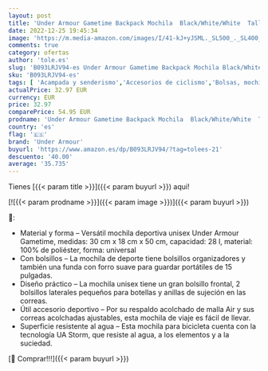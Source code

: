 ```yaml
---
layout: post
title: 'Under Armour Gametime Backpack Mochila  Black/White/White  Talla única Unisex'
date: 2022-12-25 19:45:34
image: 'https://m.media-amazon.com/images/I/41-kJ+yJSML._SL500_._SL400_.jpg'
comments: true
category: ofertas
author: 'tole.es'
slug: 'B093LRJV94-es Under Armour Gametime Backpack Mochila Black/White/White...'
sku: 'B093LRJV94-es'
tags: [ 'Acampada y senderismo','Accesorios de ciclismo','Bolsas, mochilas y alforjas de ciclismo','Ciclismo','Deportes y aire libre','Mochilas de ciclismo','Mochilas de marcha','Mochilas y bolsas','Ropa y equipamiento para ocio al aire libre','Ropa y equipo para deportes','backpack','mochila','under armour','🇪🇸', ]
actualPrice: 32.97 EUR
currency: EUR
price: 32.97
comparePrice: 54.95 EUR
prodname: 'Under Armour Gametime Backpack Mochila  Black/White/White  Talla única Unisex'
country: 'es'
flag: '🇪🇸'
brand: 'Under Armour'
buyurl: 'https://www.amazon.es/dp/B093LRJV94/?tag=tolees-21'
descuento: '40.00'
average: '35.735'
---
```


Tienes [{{< param title >}}]({{< param buyurl >}}) aqui!

[![{{< param prodname >}}]({{< param image >}})]({{< param buyurl >}})

🔎:

- Material y forma – Versátil mochila deportiva unisex Under Armour Gametime, medidas: 30 cm x 18 cm x 50 cm, capacidad: 28 l, material: 100% de poliéster, forma: universal
- Con bolsillos – La mochila de deporte tiene bolsillos organizadores y también una funda con forro suave para guardar portátiles de 15 pulgadas.
- Diseño práctico – La mochila unisex tiene un gran bolsillo frontal, 2 bolsillos laterales pequeños para botellas y anillas de sujeción en las correas.
- Útil accesorio deportivo – Por su respaldo acolchado de malla Air y sus correas acolchadas ajustables, esta mochila de viaje es fácil de llevar.
- Superficie resistente al agua – Esta mochila para bicicleta cuenta con la tecnología UA Storm, que resiste al agua, a los elementos y a la suciedad.

[🛒 Comprar!!!]({{< param buyurl >}})
